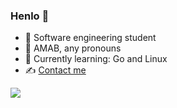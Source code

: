### Henlo 🐣

- 🏫 Software engineering student
- 🍵 AMAB, any pronouns
- 🧠 Currently learning: Go and Linux
- ✍️ [Contact me](https://keybase.io/fittsqo)

![](https://github-profile-summary-cards.vercel.app/api/cards/profile-details?username=fittsqo&theme=github_dark)
